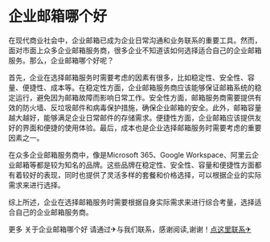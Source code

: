 # 企业邮箱哪个好

在现代商业社会中，企业邮箱已成为企业日常沟通和业务联系的重要工具。然而，面对市面上众多企业邮箱服务商，很多企业不知道该如何选择适合自己的企业邮箱服务。那么，企业邮箱哪个好呢？

首先，企业在选择邮箱服务时需要考虑的因素有很多，比如稳定性、安全性、容量、便捷性、成本等。在稳定性方面，企业邮箱服务商应该能够保证邮箱系统的稳定运行，避免因为邮箱故障而影响日常工作。安全性方面，邮箱服务商需要提供有效的防火墙、反垃圾邮件和病毒保护措施，确保企业邮箱的安全。此外，邮箱容量越大越好，能够满足企业日常邮件的存储需求。便捷性方面，企业邮箱应该提供友好的界面和便捷的使用体验。最后，成本也是企业选择邮箱服务时需要考虑的重要因素之一。

在众多企业邮箱服务商中，像是Microsoft 365、Google Workspace、阿里云企业邮箱等都是较为知名的品牌。这些品牌在稳定性、安全性、容量和便捷性方面都有着较好的表现，同时也提供了灵活多样的套餐和价格选择，可以根据企业的实际需求来进行选择。

综上所述，企业在选择邮箱服务时需要根据自身实际需求来进行综合考量，选择适合自己的企业邮箱服务商。

更多 关于企业邮箱哪个好 请通过✈与我们联系，感谢阅读,谢谢！[点这里联系✈](https://bbs.k02.cc)